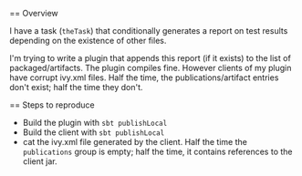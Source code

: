 == Overview

I have a task (`theTask`) that conditionally generates a report on test results depending on the existence of other files.

I'm trying to write a plugin that appends this report (if it exists) to the list of packaged/artifacts.  The plugin compiles fine.  However clients of my plugin have corrupt ivy.xml files.  Half the time, the publications/artifact entries don't exist; half the time they don't.

== Steps to reproduce

* Build the plugin with `sbt publishLocal`
* Build the client with `sbt publishLocal`
* cat the ivy.xml file generated by the client.  Half the time the `publications` group is empty; half the time, it contains references to the client jar.
